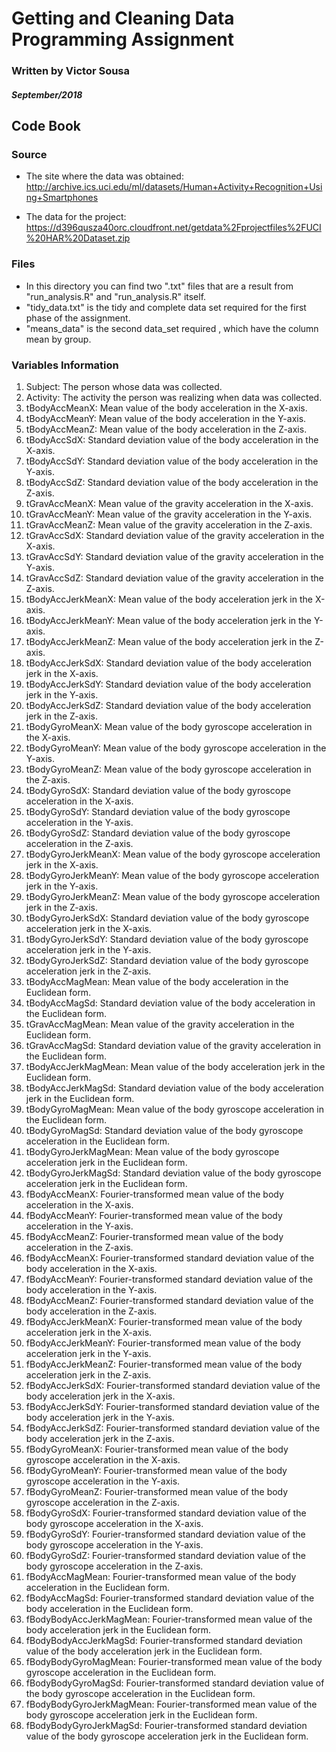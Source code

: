 ﻿
# Getting and Cleaning Data Programming Assignment
### Written by Victor Sousa 
##### September/2018

## Code Book

### Source 
* The site where the data was obtained:  
http://archive.ics.uci.edu/ml/datasets/Human+Activity+Recognition+Using+Smartphones      

* The data for the project:  
https://d396qusza40orc.cloudfront.net/getdata%2Fprojectfiles%2FUCI%20HAR%20Dataset.zip

### Files

* In this directory you can find two ".txt" files that are a result from "run_analysis.R" and "run_analysis.R" itself.
* "tidy_data.txt" is the tidy and complete data set required for the first phase of the assignment.
* "means_data" is the second data_set required , which have the column mean by group.

### Variables Information

1. Subject: The person whose data was collected.
2. Activity: The activity the person was realizing when data was collected.
3. tBodyAccMeanX: Mean value of the body acceleration in the X-axis.
4. tBodyAccMeanY: Mean value of the body acceleration in the Y-axis.
5. tBodyAccMeanZ: Mean value of the body acceleration in the Z-axis.
6. tBodyAccSdX: Standard deviation value of the body acceleration in the X-axis.
7. tBodyAccSdY: Standard deviation value of the body acceleration in the Y-axis.
8. tBodyAccSdZ: Standard deviation value of the body acceleration in the Z-axis.
9. tGravAccMeanX: Mean value of the gravity acceleration in the X-axis.
10. tGravAccMeanY: Mean value of the gravity acceleration in the Y-axis.
11. tGravAccMeanZ: Mean value of the gravity acceleration in the Z-axis.
12. tGravAccSdX: Standard deviation value of the gravity acceleration in the X-axis.
13. tGravAccSdY: Standard deviation value of the gravity acceleration in the Y-axis.
14. tGravAccSdZ: Standard deviation value of the gravity acceleration in the Z-axis.
15. tBodyAccJerkMeanX: Mean value of the body acceleration jerk in the X-axis.
16. tBodyAccJerkMeanY: Mean value of the body acceleration jerk in the Y-axis.
17. tBodyAccJerkMeanZ: Mean value of the body acceleration jerk in the Z-axis.
18. tBodyAccJerkSdX: Standard deviation value of the body acceleration jerk in the X-axis.
19. tBodyAccJerkSdY: Standard deviation value of the body acceleration jerk in the Y-axis.
20. tBodyAccJerkSdZ: Standard deviation value of the body acceleration jerk in the Z-axis.
21. tBodyGyroMeanX: Mean value of the body gyroscope acceleration in the X-axis.
22. tBodyGyroMeanY: Mean value of the body gyroscope acceleration in the Y-axis.
23. tBodyGyroMeanZ: Mean value of the body gyroscope acceleration in the Z-axis.
24. tBodyGyroSdX: Standard deviation value of the body gyroscope acceleration in the X-axis.
25. tBodyGyroSdY: Standard deviation value of the body gyroscope acceleration in the Y-axis.
26. tBodyGyroSdZ: Standard deviation value of the body gyroscope acceleration in the Z-axis.
27. tBodyGyroJerkMeanX: Mean value of the body gyroscope acceleration jerk in the X-axis.
28. tBodyGyroJerkMeanY: Mean value of the body gyroscope acceleration jerk in the Y-axis.
29. tBodyGyroJerkMeanZ: Mean value of the body gyroscope acceleration jerk in the Z-axis.
30. tBodyGyroJerkSdX: Standard deviation value of the body gyroscope acceleration jerk in the X-axis.
31. tBodyGyroJerkSdY: Standard deviation value of the body gyroscope acceleration jerk in the Y-axis.
32. tBodyGyroJerkSdZ: Standard deviation value of the body gyroscope acceleration jerk in the Z-axis.
33. tBodyAccMagMean: Mean value of the body acceleration in the Euclidean form.
34. tBodyAccMagSd: Standard deviation value of the body acceleration in the Euclidean form.
35. tGravAccMagMean: Mean value of the gravity acceleration in the Euclidean form.
36. tGravAccMagSd: Standard deviation value of the gravity acceleration in the Euclidean form.
37. tBodyAccJerkMagMean: Mean value of the body acceleration jerk in the Euclidean form.
38. tBodyAccJerkMagSd: Standard deviation value of the body acceleration jerk in the Euclidean form.
39. tBodyGyroMagMean: Mean value of the body gyroscope acceleration in the Euclidean form.
40. tBodyGyroMagSd: Standard deviation value of the body gyroscope acceleration in the Euclidean form.
41. tBodyGyroJerkMagMean: Mean value of the body gyroscope acceleration jerk in the Euclidean form.
42. tBodyGyroJerkMagSd: Standard deviation value of the body gyroscope acceleration jerk in the Euclidean form.
43. fBodyAccMeanX: Fourier-transformed mean value of the body acceleration in the X-axis.
44. fBodyAccMeanY: Fourier-transformed mean value of the body acceleration in the Y-axis.
45. fBodyAccMeanZ: Fourier-transformed mean value of the body acceleration in the Z-axis.
46. fBodyAccMeanX: Fourier-transformed standard deviation value of the body acceleration in the X-axis.
47. fBodyAccMeanY: Fourier-transformed standard deviation value of the body acceleration in the Y-axis.
48. fBodyAccMeanZ: Fourier-transformed standard deviation value of the body acceleration in the Z-axis.
49. fBodyAccJerkMeanX: Fourier-transformed mean value of the body acceleration jerk in the X-axis.
50. fBodyAccJerkMeanY: Fourier-transformed mean value of the body acceleration jerk in the Y-axis.
51. fBodyAccJerkMeanZ: Fourier-transformed mean value of the body acceleration jerk in the Z-axis.
52. fBodyAccJerkSdX: Fourier-transformed standard deviation value of the body acceleration jerk in the X-axis.
53. fBodyAccJerkSdY: Fourier-transformed standard deviation value of the body acceleration jerk in the Y-axis.
54. fBodyAccJerkSdZ: Fourier-transformed standard deviation value of the body acceleration jerk in the Z-axis.
55. fBodyGyroMeanX: Fourier-transformed mean value of the body gyroscope acceleration in the X-axis.
56. fBodyGyroMeanY: Fourier-transformed mean value of the body gyroscope acceleration in the Y-axis.
57. fBodyGyroMeanZ: Fourier-transformed mean value of the body gyroscope acceleration in the Z-axis.
58. fBodyGyroSdX: Fourier-transformed standard deviation value of the body gyroscope acceleration in the X-axis.
59. fBodyGyroSdY: Fourier-transformed standard deviation value of the body gyroscope acceleration in the Y-axis.
60. fBodyGyroSdZ: Fourier-transformed standard deviation value of the body gyroscope acceleration in the Z-axis.
61. fBodyAccMagMean: Fourier-transformed mean value of the body acceleration in the Euclidean form.
62. fBodyAccMagSd: Fourier-transformed standard deviation value of the body acceleration in the Euclidean form.
63. fBodyBodyAccJerkMagMean: Fourier-transformed mean value of the body acceleration jerk in the Euclidean form.
64. fBodyBodyAccJerkMagSd: Fourier-transformed standard deviation value of the body acceleration jerk in the Euclidean form.
65. fBodyBodyGyroMagMean: Fourier-transformed mean value of the body gyroscope acceleration in the Euclidean form.
66. fBodyBodyGyroMagSd: Fourier-transformed standard deviation value of the body gyroscope acceleration in the Euclidean form.
67. fBodyBodyGyroJerkMagMean: Fourier-transformed mean value of the body gyroscope acceleration jerk in the Euclidean form.
68. fBodyBodyGyroJerkMagSd: Fourier-transformed standard deviation value of the body gyroscope acceleration jerk in the Euclidean form.
